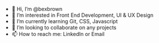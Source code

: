 - 👋 Hi, I’m @bexbrown
- 👀 I’m interested in Front End Development, UI & UX Design
- 🌱 I’m currently learning Git, CSS, Javascript
- 💞️ I’m looking to collaborate on any projects
- 📫 How to reach me: LinkedIn or Email 

<!---
bexbrown/bexbrown is a ✨ special ✨ repository because its `README.md` (this file) appears on your GitHub profile.
You can click the Preview link to take a look at your changes.
--->
